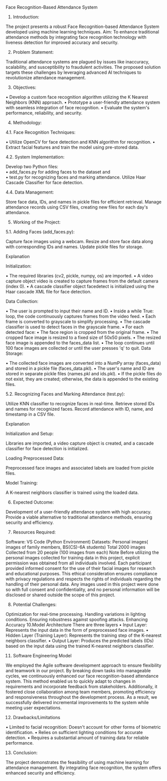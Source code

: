 Face Recognition-Based Attendance System 
 
1.	Introduction: 
 
The project presents a robust Face Recognition-based Attendance System developed using machine learning techniques. 
Aim: To enhance traditional attendance methods by integrating face recognition technology with liveness detection for improved accuracy and security. 
 
 
2.	Problem Statement: 
 
Traditional attendance systems are plagued by issues like inaccuracy, scalability, and susceptibility to fraudulent activities. 
The proposed solution targets these challenges by leveraging advanced AI techniques to revolutionize attendance management. 
 
 
3.	Objectives: 
 
•	Develop a custom face recognition algorithm utilizing the K Nearest Neighbors (KNN) approach. 
•	Prototype a user-friendly attendance system with seamless integration of face recognition. 
•	Evaluate the system's performance, reliability, and security. 
 
 
 
4.	Methodology: 
 
 
4.1.	Face Recognition Techniques: 
 
•	Utilize OpenCV for face detection and KNN algorithm for recognition. 
•	Extract facial features and train the model using pre-stored data. 
 
 
4.2.	System Implementation: 
 
Develop two Python files:  
•	add_faces.py for adding faces to the dataset and  
•	test.py for recognizing faces and marking attendance. 
Utilize Haar Cascade Classifier for face detection. 

4.4.	Data Management: 
 
Store face data, IDs, and names in pickle files for efficient retrieval. 
Manage attendance records using CSV files, creating new files for each day's attendance. 
 
 
 
 
 
 
5.	Working of the Project: 
 
5.1.	Adding Faces (add_faces.py): 
 
Capture face images using a webcam. 
Resize and store face data along with corresponding IDs and names. 
Update pickle files for storage. 
 
Explanation 
 
Initialization: 
 
•	The required libraries (cv2, pickle, numpy, os) are imported. 
•	A video capture object video is created to capture frames from the default camera (index 0). 
•	A cascade classifier object facedetect is initialized using the Haar cascade XML file for face detection. 
 
Data Collection: 
 
•	The user is prompted to input their name and ID. 
•	Inside a while True: loop, the code continuously captures frames from the video feed. 
•	Each frame is converted to grayscale to simplify processing. 
•	The cascade classifier is used to detect faces in the grayscale frame. 
•	For each detected face: 
•	The face region is cropped from the original frame. 
•	The cropped face image is resized to a fixed size of 50x50 pixels. 
•	The resized face image is appended to the faces_data list. 
•	The loop continues until 100 face images are collected or until the user presses 'q' to quit. 
Data Storage: 
 
•	The collected face images are converted into a NumPy array (faces_data) and stored in a pickle file (faces_data.pkl). 
•	The user's name and ID are stored in separate pickle files (names.pkl and ids.pkl). 
•	If the pickle files do not exist, they are created; otherwise, the data is appended to the existing files. 
 
 
5.2.	Recognizing Faces and Marking Attendance (test.py): 
 
Utilize KNN classifier to recognize faces in real-time. 
Retrieve stored IDs and names for recognized faces. 
Record attendance with ID, name, and timestamp in a CSV file. 
 
Explanation 
 
Initialization and Setup: 
 
Libraries are imported, a video capture object is created, and a cascade classifier for face detection is initialized. 
 
Loading Preprocessed Data: 
 
Preprocessed face images and associated labels are loaded from pickle files. 
 
Model Training: 
 
A K-nearest neighbors classifier is trained using the loaded data. 
 
6.	Expected Outcome: 
 
Development of a user-friendly attendance system with high accuracy. 
Provide a viable alternative to traditional attendance methods, ensuring security and efficiency. 
 
 
7.	Resources Required: 
 
Software: VS Code (Python Environment) 
Datasets: Personal images( images of family members, BS(CS)-6A students) 
Total 2000 images 
Collected from 20 people (100 images from each) 
Note 
Before utilizing the personal images collected for training data in this project, explicit permission was obtained from all individuals involved. Each participant provided informed consent for the use of their facial images for research and educational purposes. This ethical consideration ensures compliance with privacy regulations and respects the rights of individuals regarding the handling of their personal data. Any images used in this project were done so with full consent and confidentiality, and no personal information will be disclosed or shared outside the scope of this project. 
 
 
 
8.	Potential Challenges: 
 
Optimization for real-time processing. 
Handling variations in lighting conditions. 
Ensuring robustness against spoofing attacks. 
Enhancing Accuracy 
10.Model Architecture 
There are three layers 
•	Input Layer: Represents the input data in the form of preprocessed face images. 
•	Hidden Layer (Training Layer): Represents the training step of the K-nearest neighbors classifier. 
•	Output Layer: Produces the predicted labels (IDs) based on the input data using the trained K-nearest neighbors classifier. 
 
11.	Software Engineering Model 
 
We employed the Agile software development approach to ensure flexibility and teamwork in our project. By breaking down tasks into manageable cycles, we continuously enhanced our face recognition-based attendance system. This method enabled us to quickly adapt to changes in requirements and incorporate feedback from stakeholders. Additionally, it fostered close collaboration among team members, promoting efficiency and responsiveness throughout the development process. As a result, we successfully delivered incremental improvements to the system while meeting user expectations. 
 
12.	Drawbacks/Limitations 
 
•	Limited to facial recognition: Doesn't account for other forms of biometric identification. 
•	Relies on sufficient lighting conditions for accurate detection. 
•	Requires a substantial amount of training data for reliable performance. 
 
13.	Conclusion: 
 
The project demonstrates the feasibility of using machine learning for attendance management. 
By integrating face recognition, the system offers enhanced security and efficiency. 

